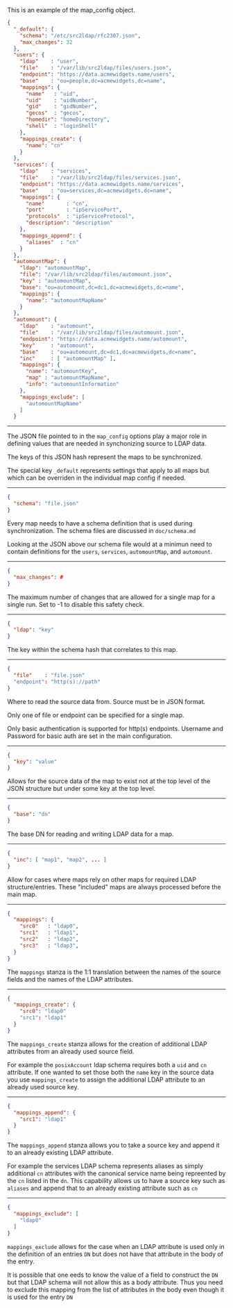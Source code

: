 This is an example of the map_config object.

```json
{
  "_default": {
    "schema": "/etc/src2ldap/rfc2307.json",
    "max_changes": 32
  },
  "users": {
    "ldap"    : "user",
    "file"    : "/var/lib/src2ldap/files/users.json",
    "endpoint": "https://data.acmewidgets.name/users",
    "base"    : "ou=people,dc=acmewidgets,dc=name",
    "mappings": {
      "name"   : "uid",
      "uid"    : "uidNumber",
      "gid"    : "gidNumber",
      "gecos"  : "gecos",
      "homedir": "homeDirectory",
      "shell"  : "loginShell"
    },
    "mappings_create": {
      "name": "cn"
    }
  },
  "services": {
    "ldap"    : "services",
    "file"    : "/var/lib/src2ldap/files/services.json",
    "endpoint": "https://data.acmewidgets.name/services",
    "base"    : "ou=services,dc=acmewidgets,dc=name",
    "mappings": {
      "name"       : "cn",
      "port"       : "ipServicePort",
      "protocols"  : "ipServiceProtocol",
      "description": "description"
    },
    "mappings_append": {
      "aliases"  : "cn"
    }
  },
  "automountMap": {
    "ldap": "automountMap",
    "file": "/var/lib/src2ldap/files/automount.json",
    "key" : "automountMap",
    "base": "ou=automount,dc=dc1,dc=acmewidgets,dc=name",
    "mappings": {
      "name": "automountMapName"
    }
  },
  "automount": {
    "ldap"    : "automount",
    "file"    : "/var/lib/src2ldap/files/automount.json",
    "endpoint": "https://data.acmewidgets.name/automount",
    "key"     : "automount",
    "base"    : "ou=automount,dc=dc1,dc=acmewidgets,dc=name",
    "inc"     : [ "automountMap" ],
    "mappings": {
      "name": "automountKey",
      "map" : "automountMapName",
      "info": "automountInformation"
    },
    "mappings_exclude": [
      "automountMapName"
    ]
  }
```

--------------------------------

The JSON file pointed to in the `map_config` options play a major role
in defining values that are needed in synchonizing source to LDAP data.

The keys of this JSON hash represent the maps to be synchronized.

The special key `_default` represents settings that apply to all maps
but which can be overriden in the individual map config if needed.

--------------------------------

```json
{
  "schema": "file.json"
}
```

Every map needs to have a schema definition that is used during
synchronization. The schema files are discussed in `doc/schema.md`

Looking at the JSON above our schema file would at a minimun need to
contain definitions for the `users`, `services`, `automountMap`, and
`automount`.

--------------------------------

```json
{
  "max_changes": #
}

```

The maximum number of changes that are allowed for a single map for a
single run. Set to -1 to disable this safety check.

--------------------------------

```json
{
  "ldap": "key"
}
```

The key within the schema hash that correlates to this map.

--------------------------------

```json
{
  "file"    : "file.json"
  "endpoint": "http(s)://path"
}
```

Where to read the source data from. Source must be in JSON format.

Only one of file or endpoint can be specified for a single map.

Only basic authentication is supported for http(s) endpoints. Username
and Password for basic auth are set in the main configuration.

--------------------------------

```json
{
  "key": "value"
}
```

Allows for the source data of the map to exist not at the top level of
the JSON structure but under some key at the top level.

--------------------------------

```json
{
  "base": "dn"
}

```

The base DN for reading and writing LDAP data for a map.

--------------------------------

```json
{
  "inc": [ "map1", "map2", ... ]
}
```

Allow for cases where maps rely on other maps for required LDAP
structure/entries. These "included" maps are always processed before the
main map.

--------------------------------

```json
{
  "mappings": {
    "src0"   : "ldap0",
    "src1"   : "ldap1",
    "src2"   : "ldap2",
    "src3"   : "ldap3",
  }
}
```

The `mappings` stanza is the 1:1 translation between the names of the
source fields and the names of the LDAP attributes.

--------------------------------

```json
{
  "mappings_create": {
    "src0": "ldap0"
    "src1": "ldap1"
  }
}
```

The `mappings_create` stanza allows for the creation of additional LDAP
attributes from an already used source field.

For example the `posixAccount` ldap schema requires both a `uid` and
`cn` attribute. If one wanted to set those both the `name` key in the
source data you use `mappings_create` to assign the additional LDAP
attribute to an already used source key.

--------------------------------

```json
{
  "mappings_append": {
    "src1": "ldap1"
  }
}
```

The `mappings_append` stanza allows you to take a source key and append it
to an already existing LDAP attribute.

For example the services LDAP schema represents aliases as simply
additional `cn` attributes with the canonical service name being
repreented by the `cn` listed in the `dn`. This capability allows us to
have a source key such as `aliases` and append that to an already
existing attribute such as `cn`

--------------------------------

```json
{
  "mappings_exclude": [
    "ldap0"
  ]
}
```

`mappings_exclude` allows for the case when an LDAP attribute is used
only in the definition of an entries `DN` but does not have that
attribute in the body of the entry.

It is possible that one eeds to know the value of a field to construct
the `DN` but that LDAP schema will not allow this as a body
attribute. Thus you need to exclude this mapping from the list of
attributes in the body even though it is used for the entry `DN`
